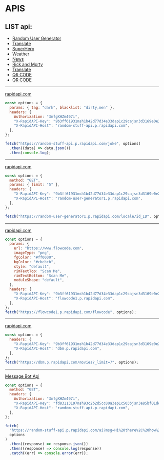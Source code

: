 # APIS

## LIST api:

- [Random User Generator](https://rapidapi.com/diasnour0395--THKPibD0nf/api/random-user-generator1)
- [Translate](https://rapidapi.com/translated/api/mymemory-translation-memory/)
- [SuperHero](https://rapidapi.com/jakash1997/api/superhero-search/)
- [Weather](https://rapidapi.com/weatherbit/api/weather/)
- [News](https://rapidapi.com/newscatcher-api-newscatcher-api-default/api/free-news/)
- [Rick and Morty](https://rickandmortyapi.com/api/character/4)
- [Translate](https://rapidapi.com/microsoft-azure-org-microsoft-cognitive-services/api/microsoft-translator-text/)
- [QR CODE](https://rapidapi.com/flowcode/api/flowcode1/)
- [QR CODE](https://rapidapi.com/jsavajols/api/getqrcode/)

---

[rapidapi.com](https://rapidapi.com/pgamerxdev/api/random-stuff-api/)

```js
const options = {
  params: { tag: "dark", blacklist: "dirty,men" },
  headers: {
    Authorization: "3mfgXHZm497i",
    "X-RapidAPI-Key": "9b3ff61931msh1b42d77d34e33dap1c29cajsn3d3169e0e2f4",
    "X-RapidAPI-Host": "random-stuff-api.p.rapidapi.com",
  },
};

fetch("https://random-stuff-api.p.rapidapi.com/joke", options)
  .then((data) => data.json())
  .then(console.log);
```

---

[rapidapi.com](https://rapidapi.com/diasnour0395--THKPibD0nf/api/random-user-generator1/)

```js
const options = {
  method: "GET",
  params: { limit: "5" },
  headers: {
    "X-RapidAPI-Key": "9b3ff61931msh1b42d77d34e33dap1c29cajsn3d3169e0e2f4",
    "X-RapidAPI-Host": "random-user-generator1.p.rapidapi.com",
  },
};

fetch("https://random-user-generator1.p.rapidapi.com/locale/id_ID", options);
```

---

[rapidapi.com](https://rapidapi.com/flowcode/api/flowcode1/)

```js
const options = {
  params: {
    url: "https://www.flowcode.com",
    imageType: "png",
    fgColor: "#ff0000",
    bgColor: "#cbcbcb",
    style: "default",
    rimTextTop: "Scan Me",
    rimTextBottom: "Scan Me",
    moduleShape: "default",
  },
  headers: {
    "X-RapidAPI-Key": "9b3ff61931msh1b42d77d34e33dap1c29cajsn3d3169e0e2f4",
    "X-RapidAPI-Host": "flowcode1.p.rapidapi.com",
  },
};
fetch("https://flowcode1.p.rapidapi.com/flowcode", options);
```

---

[rapidapi.com](https://rapidapi.com/alberto-zE9RMSlyY/api/dbm/)

```js
const options = {
  headers: {
    "X-RapidAPI-Key": "9b3ff61931msh1b42d77d34e33dap1c29cajsn3d3169e0e2f4",
    "X-RapidAPI-Host": "dbm.p.rapidapi.com",
  },
};
fetch("https://dbm.p.rapidapi.com/movies?_limit=7", options);
```

---

[Message Bot Api](https://rapidapi.com/pgamerxdev/api/random-stuff-api/)

```js
const options = {
  method: "GET",
  headers: {
    Authorization: "3mfgXHZm497i",
    "X-RapidAPI-Key": "fd83113197msh93c2b2d5cc00a3ep1c503bjsn3e85bf01dd76",
    "X-RapidAPI-Host": "random-stuff-api.p.rapidapi.com",
  },
};

fetch(
  "https://random-stuff-api.p.rapidapi.com/ai?msg=Hi%20there%2C%20how%20are%20you%3F%20(REQUIRED)&bot_name=Random%20Stuff%20Api%20(OPTIONAL)&bot_gender=male%20(OPTIONAL)&bot_master=PGamerX%20(OPTIONAL)&bot_age=19%20(OPTIONAL)&bot_company=PGamerX%20Studio%20(OPTIONAL)&bot_location=India%20(OPTIONAL)&bot_email=admin%40pgamerx.com%20(OPTIONAL)&bot_build=Public%20(OPTIONAL)&bot_birth_year=2002%20(OPTIONAL)&bot_birth_date=1st%20January%2C%202002%20(OPTIONAL)&bot_birth_place=India%20(OPTIONAL)&bot_favorite_color=Blue%20(OPTIONAL)&bot_favorite_book=Harry%20Potter%20(OPTIONAL)&bot_favorite_band=Imagine%20Doggos%20(OPTIONAL)&bot_favorite_artist=Eminem%20(OPTIONAL)&bot_favorite_actress=Emma%20Watson%20(OPTIONAL)&bot_favorite_actor=Jim%20Carrey%20(OPTIONAL)&id=For%20customised%20response%20for%20each%20user",
  options
)
  .then((response) => response.json())
  .then((response) => console.log(response))
  .catch((err) => console.error(err));
```
